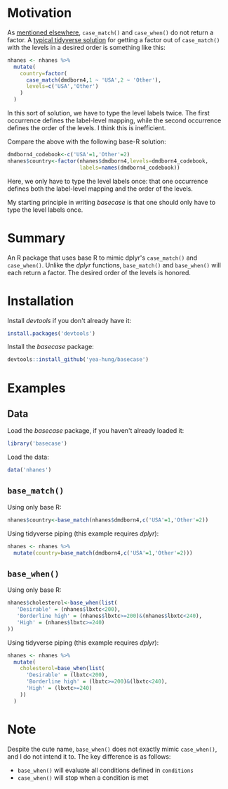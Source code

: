 # Motivation

As [mentioned elsewhere](https://github.com/tidyverse/funs/issues/72), `case_match()` and `case_when()` do not return a factor. A [typical tidyverse solution](https://stackoverflow.com/questions/49572416/r-convert-to-factor-with-order-of-levels-same-with-case-when) for getting a factor out of `case_match()` with the levels in a desired order is something like this:
 
```r
nhanes <- nhanes %>%
  mutate(
    country=factor(
      case_match(dmdborn4,1 ~ 'USA',2 ~ 'Other'),
      levels=c('USA','Other')
    )
  )
```

In this sort of solution, we have to type the level labels twice. The first occurrence defines the label-level mapping, while the second occurrence defines the order of the levels. I think this is inefficient.

Compare the above with the following base-R solution:

```r
dmdborn4_codebook<-c('USA'=1,'Other'=2)
nhanes$country<-factor(nhanes$dmdborn4,levels=dmdborn4_codebook,
                       labels=names(dmdborn4_codebook))
```

Here, we only have to type the level labels once: that one occurrence defines both the label-level mapping and the order of the levels.

My starting principle in writing *basecase* is that one should only have to type the level labels once.

# Summary

An R package that uses base R to mimic dplyr's `case_match()` and `case_when()`. Unlike the *dplyr* functions, `base_match()` and `base_when()` will each return a factor. The desired order of the levels is honored.

# Installation

Install *devtools* if you don't already have it:

```r
install.packages('devtools')
```

Install the *basecase* package:

```r
devtools::install_github('yea-hung/basecase')
```

# Examples

## Data

Load the *basecase* package, if you haven't already loaded it:

```r
library('basecase')
```

Load the data:

```r
data('nhanes')
```

## `base_match()`

Using only base R:

```r
nhanes$country<-base_match(nhanes$dmdborn4,c('USA'=1,'Other'=2))
```

Using tidyverse piping (this example requires *dplyr*):

```r
nhanes <- nhanes %>% 
  mutate(country=base_match(dmdborn4,c('USA'=1,'Other'=2)))
```

##  `base_when()`

Using only base R:

```r
nhanes$cholesterol<-base_when(list(
   'Desirable' = (nhanes$lbxtc<200),
   'Borderline high' = (nhanes$lbxtc>=200)&(nhanes$lbxtc<240),
   'High' = (nhanes$lbxtc>=240)
))
```

Using tidyverse piping (this example requires *dplyr*):


```r
nhanes <- nhanes %>% 
  mutate(
    cholesterol=base_when(list(
      'Desirable' = (lbxtc<200),
      'Borderline high' = (lbxtc>=200)&(lbxtc<240),
      'High' = (lbxtc>=240)
    ))
  )
```

# Note

Despite the cute name, `base_when()` does not exactly mimic `case_when()`, and I do not intend it to. The key difference is as follows: 
- `base_when()` will evaluate all conditions defined in `conditions` 
- `case_when()` will stop when a condition is met
